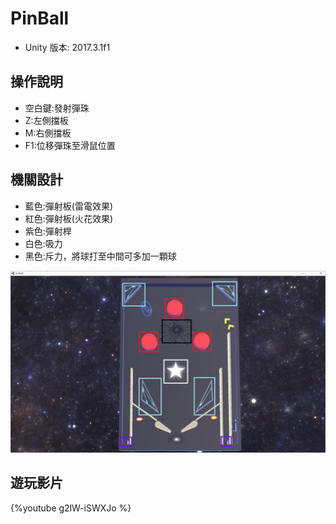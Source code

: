 # PinBall
- Unity 版本: 2017.3.1f1

## 操作說明
- 空白鍵:發射彈珠
- Z:左側擋板
- M:右側擋板
- F1:位移彈珠至滑鼠位置
## 機關設計
- 藍色:彈射板(雷電效果)
- 紅色:彈射板(火花效果)
- 紫色:彈射桿
- 白色:吸力
- 黑色:斥力，將球打至中間可多加一顆球

![](https://github.com/itetsai/PinBall/blob/main/img/layout.jpg)

## 遊玩影片

{%youtube g2lW-iSWXJo %}
